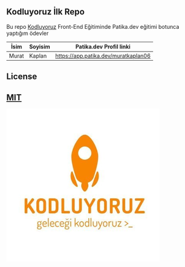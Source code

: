 ## Kodluyoruz İlk Repo

Bu repo [Kodluyoruz](https://www.kodluyoruz.org/) Front-End Eğitiminde Patika.dev eğitimi botunca yaptığım ödevler


| İsim  | Soyisim | Patika.dev Profil linki              |
| ----- | ------- | ------------------------------------ |
| Murat | Kaplan  | https://app.patika.dev/muratkaplan06 |

## License

## [MIT](https://choosealicense.com/licenses/mit/)

![Kodluyoruz Logo](img/kodluyoruz_logo.jpg)
